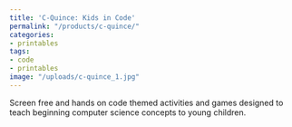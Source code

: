 ```yaml
---
title: 'C-Quince: Kids in Code'
permalink: "/products/c-quince/"
categories:
- printables
tags:
- code
- printables
image: "/uploads/c-quince_1.jpg"
---
```


Screen free and hands on code themed activities and games designed to teach beginning computer science concepts to young children.